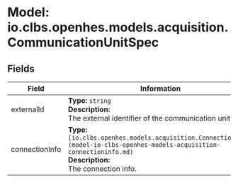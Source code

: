 # Model: io.clbs.openhes.models.acquisition.CommunicationUnitSpec

## Fields

| Field | Information |
| --- | --- |
| externalId | <b>Type:</b> `string`<br><b>Description:</b><br>The external identifier of the communication unit. |
| connectionInfo | <b>Type:</b> `[io.clbs.openhes.models.acquisition.ConnectionInfo](model-io-clbs-openhes-models-acquisition-connectioninfo.md)`<br><b>Description:</b><br>The connection info. |

